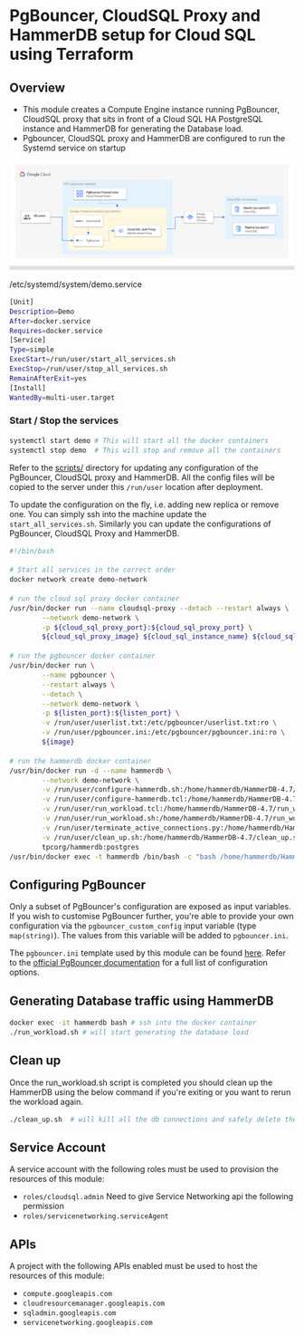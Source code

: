 # PgBouncer, CloudSQL Proxy and HammerDB setup for Cloud SQL using Terraform

## Overview

- This module creates a Compute Engine instance running PgBouncer, CloudSQL proxy that sits in front of a Cloud SQL HA PostgreSQL instance and HammerDB for generating the Database load.
- Pgbouncer, CloudSQL proxy and HammerDB are configured to run the Systemd service on startup

![Architecture](/Architecture.png)

/etc/systemd/system/demo.service

```bash
[Unit]
Description=Demo
After=docker.service
Requires=docker.service
[Service]
Type=simple
ExecStart=/run/user/start_all_services.sh
ExecStop=/run/user/stop_all_services.sh
RemainAfterExit=yes
[Install]
WantedBy=multi-user.target
```

### Start / Stop the services

```bash
systemctl start demo # This will start all the docker containers
systemctl stop demo  # This will stop and remove all the containers
```

Refer to the [scripts/](./scripts) directory for updating any configuration of the PgBouncer, CloudSQL proxy and HammerDB. All the config files will be copied to the server under this `/run/user` location after deployment.

To update the configuration on the fly, i.e. adding new replica or remove one. You can simply ssh into the machine update the `start_all_services.sh`. Similarly you can update the configurations of PgBouncer, CloudSQL Proxy and HammerDB.

```bash
#!/bin/bash

# Start all services in the correct order
docker network create demo-network

# run the cloud sql proxy docker container
/usr/bin/docker run --name cloudsql-proxy --detach --restart always \
        --network demo-network \
        -p ${cloud_sql_proxy_port}:${cloud_sql_proxy_port} \
        ${cloud_sql_proxy_image} ${cloud_sql_instance_name} ${cloud_sql_replica_name} --address 0.0.0.0 --private-ip

# run the pgbouncer docker container
/usr/bin/docker run \
        --name pgbouncer \
        --restart always \
        --detach \
        --network demo-network \
        -p ${listen_port}:${listen_port} \
        -v /run/user/userlist.txt:/etc/pgbouncer/userlist.txt:ro \
        -v /run/user/pgbouncer.ini:/etc/pgbouncer/pgbouncer.ini:ro \
        ${image}

# run the hammerdb docker container
/usr/bin/docker run -d --name hammerdb \
        --network demo-network \
        -v /run/user/configure-hammerdb.sh:/home/hammerdb/HammerDB-4.7/configure-hammerdb.sh \
        -v /run/user/configure-hammerdb.tcl:/home/hammerdb/HammerDB-4.7/configure-hammerdb.tcl \
        -v /run/user/run_workload.tcl:/home/hammerdb/HammerDB-4.7/run_workload.tcl \
        -v /run/user/run_workload.sh:/home/hammerdb/HammerDB-4.7/run_workload.sh \
        -v /run/user/terminate_active_connections.py:/home/hammerdb/HammerDB-4.7/terminate_active_connections.py \
        -v /run/user/clean_up.sh:/home/hammerdb/HammerDB-4.7/clean_up.sh \
        tpcorg/hammerdb:postgres  
/usr/bin/docker exec -t hammerdb /bin/bash -c "bash /home/hammerdb/HammerDB-4.7/configure-hammerdb.sh"
```

## Configuring PgBouncer

Only a subset of PgBouncer's configuration are exposed as input variables. If you wish to customise PgBouncer further, you're able to provide your own configuration via the `pgbouncer_custom_config` input variable (type `map(string)`). The values from this variable will be added to `pgbouncer.ini`.

The `pgbouncer.ini` template used by this module can be found [here](./templates/pgbouncer.ini.tmpl). Refer to the [official PgBouncer documentation](https://www.pgbouncer.org/config.html) for a full list of configuration options.

## Generating Database traffic using HammerDB

```bash
docker exec -it hammerdb bash # ssh into the docker container
./run_workload.sh # will start generating the database load
```

## Clean up

Once the run_workload.sh script is completed you should clean up the HammerDB using the below command if you're exiting or you want to rerun the workload again.

```bash
./clean_up.sh  # will kill all the db connections and safely delete the db schema
```

## Service Account

A service account with the following roles must be used to provision
the resources of this module:

- `roles/cloudsql.admin`
 Need to give Service Networking api the following permission
- `roles/servicenetworking.serviceAgent`

## APIs

A project with the following APIs enabled must be used to host the
resources of this module:

- `compute.googleapis.com`
- `cloudresourcemanager.googleapis.com`
- `sqladmin.googleapis.com`
- `servicenetworking.googleapis.com`
